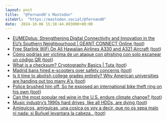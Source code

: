 ```yaml
---
layout: post
title:  "@fernand0's Mastodon"
siteUrl:  "https://mastodon.social/@fernand0"
date:  2024-10-06 15:38:44.803000+00:00
---
```

*  [EUMEDplus: Strengthening Digital Connectivity and Innovation in the EU’s Southern Neighbourhood \| GÉANT CONNECT Online ](https://connect.geant.org/2024/09/09/eumedplus-strengthening-digital-connectivity-and-innovation-in-the-eus-southern-neighbourhoo) ([toot](https://mastodon.social/@fernand0/113261223922937928))
*  [Free Starlink WiFi On All Hawaiian Airlines A330 and A321 Aircraft ](https://aeroxplorer.com/articles/hawaiian-airlines-airbus-a321-and-a330-fleet-now-equipped-with-free-starlink-wi-fi.ph) ([toot](https://mastodon.social/@fernand0/113261001708563338))
*  [Cómo podrías ser víctima de un ataque con phishing con solo escanear un código QR ](https://unaaldia.hispasec.com/2024/09/como-podrias-ser-victima-de-un-ataque-con-phishing-con-solo-escanear-un-codigo-qr.htm) ([toot](https://mastodon.social/@fernand0/113260143768194799))
*  [What is a checksum? Cryptography Basics \| Tuta ](https://tuta.com/blog/what-is-a-checksu) ([toot](https://mastodon.social/@fernand0/113260008347733730))
*  [Madrid bans hired e-scooters over safety concerns ](https://www.lemonde.fr/en/transport/article/2024/09/05/madrid-bans-hired-e-scooters-over-safety-concerns_6724935_216.htm) ([toot](https://mastodon.social/@fernand0/113259682562785618))
*  [Is it time to abolish college grades entirely? Why American universities are handing out too many A's ](https://www.techspot.com/news/104630-time-abolish-college-grades-entirely-why-american-universities.htm) ([toot](https://mastodon.social/@fernand0/113259513267286611))
*  [Police brushed him off. So he exposed an international bike theft ring on his own ](https://www.latimes.com/california/story/2024-08-27/police-brushed-him-off-so-he-exposed-an-international-bike-theft-ring-on-his-ow) ([toot](https://mastodon.social/@fernand0/113259340205280257))
*  [Can the most popular red wine in the U.S. endure climate change?  ](https://www.npr.org/2024/09/09/nx-s1-5002055/wine-cabernet-napa-climate-change) ([toot](https://mastodon.social/@fernand0/113258492180725321))
*  [Music industry’s 1990s hard drives, like all HDDs, are dying ](https://arstechnica.com/gadgets/2024/09/music-industrys-1990s-hard-drives-like-all-hdds-are-dying) ([toot](https://mastodon.social/@fernand0/113257847269882677))
*  [Amiguicos, amiguicas, una cosica os voy a decir, que no os sepa malo ni nada: si Buñuel levantara la cabeza.. ](https://mastodon.social/@fernand0/113256390308999822) ([toot](https://mastodon.social/@fernand0/113256390308999822))
